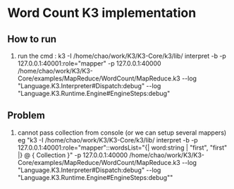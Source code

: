 Word Count K3 implementation
============================

How to run
----------

1. run the cmd : k3 -I /home/chao/work/K3/K3-Core/k3/lib/ interpret -b -p 127.0.0.1:40001:role=\"mapper\" -p 127.0.0.1:40000 /home/chao/work/K3/K3-Core/examples/MapReduce/WordCount/MapReduce.k3 --log "Language.K3.Interpreter#Dispatch:debug" --log "Language.K3.Runtime.Engine#EngineSteps:debug"

Problem
-------
   
1. cannot pass collection from console (or we can setup several mappers)
   eg "k3 -I /home/chao/work/K3/K3-Core/k3/lib/ interpret -b -p 127.0.0.1:40001:role=\"mapper\"::wordsList="{| word:string | "first", "first" |} @ { Collection }" -p 127.0.0.1:40000 /home/chao/work/K3/K3-Core/examples/MapReduce/WordCount/MapReduce.k3 --log "Language.K3.Interpreter#Dispatch:debug" --log "Language.K3.Runtime.Engine#EngineSteps:debug""
   
